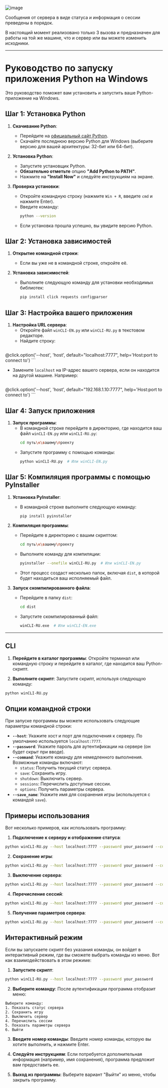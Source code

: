 ![image](https://github.com/user-attachments/assets/07ed177e-bd6b-4b7c-a80b-2fc5e0979721)

Сообщения от сервера в виде статуса и информация о сессии преведены в порядок.
<p>В настоящий момент реализовано только 3 вызова и предназначен для работы на той же машине, что и сервер или вы можете изменить исходники.

-------
# Руководство по запуску приложения Python на Windows

Это руководство поможет вам установить и запустить ваше Python-приложение на Windows.

## Шаг 1: Установка Python

1. **Скачивание Python**:
   - Перейдите на [официальный сайт Python](https://www.python.org/downloads/).
   - Скачайте последнюю версию Python для Windows (выберите версию для вашей архитектуры: 32-бит или 64-бит).

2. **Установка Python**:
   - Запустите установщик Python.
   - **Обязательно отметьте** опцию **"Add Python to PATH"**.
   - Нажмите на **"Install Now"** и следуйте инструкциям на экране.

3. **Проверка установки**:
   - Откройте командную строку (нажмите `Win + R`, введите `cmd` и нажмите Enter).
   - Введите команду:
     ```bash
     python --version
     ```
   - Если установка прошла успешно, вы увидите версию Python.

## Шаг 2: Установка зависимостей

1. **Открытие командной строки**:
   - Если вы уже не в командной строке, откройте её.

2. **Установка зависимостей**:
   - Выполните следующую команду для установки необходимых библиотек:
     ```bash
     pip install click requests configparser
     ```

## Шаг 3: Настройка вашего приложения

1. **Настройка URL сервера**:
   - Откройте файл `winCLI-EN.py` или `winCLI-RU.py` в текстовом редакторе.
   - Найдите строку:
     ```python
@click.option('--host', 'host', default="localhost:7777", help='Host:port to connect to')
     ```
   - Замените `localhost` на IP-адрес вашего сервера, если он находится на другой машине. Например:
     ```python
@click.option('--host', 'host', default="192.168.1.10:7777", help='Host:port to connect to')
     ```



## Шаг 4: Запуск приложения

1. **Запуск программы**:
   - В командной строке перейдите в директорию, где находится ваш файл `winCLI-EN.py` или `winCLI-RU.py`:
     ```bash
     cd путь\к\вашему\проекту
     ```
   - Запустите программу с помощью команды:
     ```bash
     python winCLI-RU.py  # Или winCLI-EN.py
     ```

## Шаг 5: Компиляция программы с помощью PyInstaller

1. **Установка PyInstaller**:
   - В командной строке выполните следующую команду:
     ```bash
     pip install pyinstaller
     ```

2. **Компиляция программы**:
   - Перейдите в директорию с вашим скриптом:
     ```bash
     cd путь\к\вашему\проекту
     ```
   - Выполните команду для компиляции:
     ```bash
     pyinstaller --onefile winCLI-RU.py  # Или winCLI-EN.py
     ```
   - Этот процесс создаст несколько папок, включая `dist`, в которой будет находиться ваш исполняемый файл.

3. **Запуск скомпилированного файла**:
   - Перейдите в папку `dist`:
     ```bash
     cd dist
     ```
   - Запустите скомпилированный файл:
     ```bash
     winCLI-RU.exe  # Или winCLI-EN.exe
     ```


---
CLI
---
1. **Перейдите в каталог программы**: Откройте терминал или командную строку и перейдите в каталог, где находится ваш Python-скрипт.

2. **Выполните скрипт**: Запустите скрипт, используя следующую команду:

 ```bash
 python winCLI-RU.py
 ```


## Опции командной строки

При запуске программы вы можете использовать следующие параметры командной строки:

- **`--host`**: Укажите хост и порт для подключения к серверу. По умолчанию используется `localhost:7777`.
- **`--password`**: Укажите пароль для аутентификации на сервере (он будет скрыт при вводе).
- **`--command`**: Укажите команду для немедленного выполнения. Возможные команды включают:
  - `status`: Получить текущий статус сервера.
  - `save`: Сохранить игру.
  - `shutdown`: Выключить сервер.
  - `sessions`: Перечислить доступные сессии.
  - `options`: Получить параметры сервера.
- **`--save_name`**: Укажите имя для сохранения игры (используется с командой `save`).

## Примеры использования

Вот несколько примеров, как использовать программу:

1. **Подключение к серверу и отображение статуса**:

 ```bash
 python winCLI-RU.py --host localhost:7777 --password your_password --command status
 ```

2. **Сохранение игры**:

 ```bash
 python winCLI-RU.py --host localhost:7777 --password your_password --command save --save_name "MySave"
 ```

3. **Выключение сервера**:

 ```bash
 python winCLI-RU.py --host localhost:7777 --password your_password --command shutdown
 ```

4. **Перечисление сессий**:

 ```bash
 python winCLI-RU.py --host localhost:7777 --password your_password --command sessions
 ```

5. **Получение параметров сервера**:

 ```bash
 python winCLI-RU.py --host localhost:7777 --password your_password --command options
 ```

## Интерактивный режим

Если вы запускаете скрипт без указания команды, он войдет в интерактивный режим, где вы сможете выбрать команды из меню. Вот как взаимодействовать в этом режиме:

1. **Запустите скрипт**:

 ```bash
 python winCLI-RU.py --host localhost:7777 --password your_password
 ```

2. **Выберите команду**: После аутентификации программа отобразит меню:

```
Выберите команду:
1. Показать статус сервера
2. Сохранить игру
3. Выключить сервер
4. Перечислить сессии
5. Показать параметры сервера
6. Выйти
```

3. **Введите номер команды**: Введите номер команды, которую вы хотите выполнить, и нажмите Enter.

4. **Следуйте инструкциям**: Если потребуется дополнительная информация (например, имя сохранения), программа предложит вам предоставить ее.

5. **Выход из программы**: Выберите вариант "Выйти" из меню, чтобы закрыть программу.

